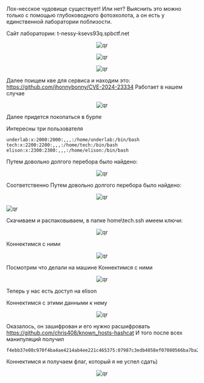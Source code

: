 Лох-несское чудовище существует! Или нет?
Выяснить это можно только с помощью глубоководного фотоэхолота, а он есть у единственной лаборатории поблизости.

Сайт лаборатории: t-nessy-ksevs93q.spbctf.net

<p align="center">
 <img src="https://github.com/ggPonchik/Tinkoff-CTF-2024/blob/main/p1.png?raw=true" alt="qr"/>
</p>
<p align="center">
 <img src="https://github.com/ggPonchik/Tinkoff-CTF-2024/blob/main/p2.png?raw=true" alt="qr"/>
</p>
<p align="center">
 <img src="https://github.com/ggPonchik/Tinkoff-CTF-2024/blob/main/p3.png?raw=true" alt="qr"/>
</p>

Далее поищем кве для сервиса и находим это:
https://github.com/jhonnybonny/CVE-2024-23334
Работает в нашем случае
<p align="center">
 <img src="https://github.com/ggPonchik/Tinkoff-CTF-2024/blob/main/p4.png?raw=true" alt="qr"/>
</p>

Далее придется покопаться в бурпе

Интересны три пользователя
```
underlab:x:2000:2000:,,,:/home/underlab:/bin/bash
tech:x:2200:2200:,,,:/home/tech:/bin/bash
elison:x:2300:2300:,,,:/home/elison:/bin/bash
```

Путем довольно долгого перебора было найдено:
<p align="center">
 <img src="https://github.com/ggPonchik/Tinkoff-CTF-2024/blob/main/p6.png?raw=true" alt="qr"/>
</p
 
Соответственно
Путем довольно долгого перебора было найдено:
<p align="center">
 <img src="https://github.com/ggPonchik/Tinkoff-CTF-2024/blob/main/p7.png?raw=true" alt="qr"/>
</p
<p align="center">
 <img src="https://github.com/ggPonchik/Tinkoff-CTF-2024/blob/main/p8.png?raw=true" alt="qr"/>
</p

Скачиваем и распаковываем, в папке home\tech\.ssh имеем ключи:
<p align="center">
 <img src="https://github.com/ggPonchik/Tinkoff-CTF-2024/blob/main/p9.png?raw=true" alt="qr"/>
</p

Коннектимся с ними
<p align="center">
 <img src="https://github.com/ggPonchik/Tinkoff-CTF-2024/blob/main/p10.png?raw=true" alt="qr"/>
</p
 
Посмотрим что делали на машине
Коннектимся с ними
<p align="center">
 <img src="https://github.com/ggPonchik/Tinkoff-CTF-2024/blob/main/p11.png?raw=true" alt="qr"/>
</p

Теперь у нас есть доступ на elison

Коннектимся с этими данными к нему
<p align="center">
 <img src="https://github.com/ggPonchik/Tinkoff-CTF-2024/blob/main/p12.png?raw=true" alt="qr"/>
</p
Тут не так богато, зато есть странный known_hosts

Оказалось, он зашифрован и его нужно расшифровать
https://github.com/chris408/known_hosts-hashcat
И того после всех манипуляций получил

```
f4ebb37e08c970f4ba4ae4214ab4ee221c465375:07987c3edb4058ef07080566ba7ba2a71b269f9c:38.54.117.194
```
Коннектимся и получаем флаг, который я не успел сдать)

<p align="center">
 <img src="https://github.com/ggPonchik/Tinkoff-CTF-2024/blob/main/p13.png?raw=true" alt="qr"/>
</p





